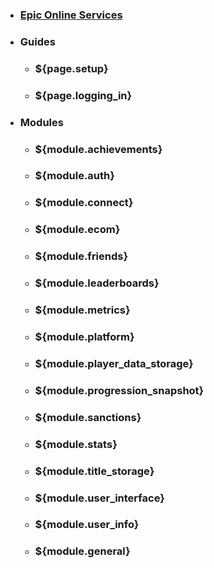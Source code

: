 * ### [Epic Online Services](home)
* ### Guides
  * ### ${page.setup}
  * ### ${page.logging_in}
* ### Modules
  * ### ${module.achievements}
  * ### ${module.auth}
  * ### ${module.connect}
  * ### ${module.ecom}
  * ### ${module.friends}
  * ### ${module.leaderboards}
  * ### ${module.metrics}
  * ### ${module.platform}
  * ### ${module.player_data_storage}
  * ### ${module.progression_snapshot}
  * ### ${module.sanctions}
  * ### ${module.stats}
  * ### ${module.title_storage}
  * ### ${module.user_interface}
  * ### ${module.user_info}
  * ### ${module.general}